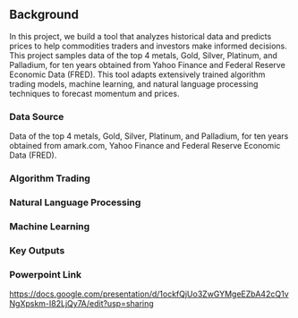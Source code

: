 ## Background
In this project, we build a tool that analyzes historical data and predicts prices to help commodities traders and investors make informed decisions. This project samples data of the top 4 metals, Gold, Silver, Platinum, and Palladium, for ten years obtained from Yahoo Finance and Federal Reserve Economic Data (FRED). This tool adapts extensively trained algorithm trading models, machine learning, and natural language processing techniques to forecast momentum and prices.

### Data Source
Data of the top 4 metals, Gold, Silver, Platinum, and Palladium, for ten years obtained from amark.com, Yahoo Finance and Federal Reserve Economic Data (FRED). 

### Algorithm Trading 

### Natural Language Processing

### Machine Learning

### Key Outputs

### Powerpoint Link
https://docs.google.com/presentation/d/1ockfQjUo3ZwGYMgeEZbA42cQ1vNgXpskm-I82LjQy7A/edit?usp=sharing
